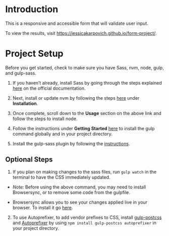 # Introduction

This is a responsive and accessible form that will validate user input.

To view the results, visit <https://jessicakarpovich.github.io/form-project/>.

# Project Setup

Before you get started, check to make sure you have Sass, nvm, node, gulp, and gulp-sass. 

1. If you haven’t already, install Sass by going through the steps explained [here](http://sass-lang.com/install) on the official documentation.

2. Next, install or update nvm by following the steps [here](https://github.com/creationix/nvm) under **Installation**.

3. Once complete, scroll down to the **Usage** section on the above link and follow the steps to install node.

4. Follow the instructions under **Getting Started** [here](https://github.com/gulpjs/gulp/blob/master/docs/getting-started.md) to install the gulp command globally and in your project directory.

5. Install the gulp-sass plugin by following the [instructions](https://www.npmjs.com/package/gulp-sass/).


## Optional Steps ##
1. If you plan on making changes to the sass files, run `gulp watch` in the terminal to have the CSS immediately updated. 

- *Note:* Before using the above command, you may need to install Browsersync, or to remove some code from the gulpfile. 

- Browsersync allows you to see your changes applied live in your browser. To install it go [here](https://browsersync.io/#install).

2. To use Autoprefixer, to add vendor prefixes to CSS, install [gulp-postcss](https://github.com/postcss/gulp-postcss) and [Autoprefixer](https://github.com/postcss/autoprefixer) by using `npm install gulp-postcss autoprefixer` in your project directory.